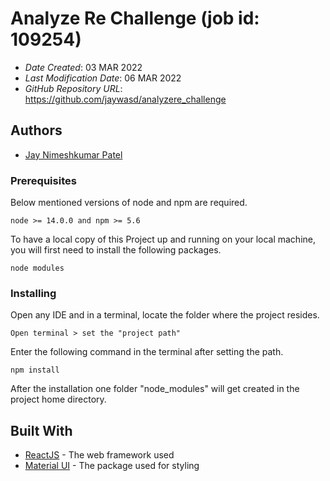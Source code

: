 # Analyze Re Challenge (job id: 109254)

* *Date Created*: 03 MAR 2022
* *Last Modification Date*: 06 MAR 2022
* *GitHub Repository URL*: <https://github.com/jaywasd/analyzere_challenge>

## Authors

* [Jay Nimeshkumar Patel](jy982893@dal.ca)

### Prerequisites
Below mentioned versions of node and npm are required.
```
node >= 14.0.0 and npm >= 5.6
```
To have a local copy of this Project up and running on your local machine, you will first need to install the following packages.
```
node modules
```
### Installing

Open any IDE and in a terminal, locate the folder where the project resides.

```
Open terminal > set the "project path"
```

Enter the following command in the terminal after setting the path.
```
npm install
```

After the installation one folder "node_modules" will get created in the project home directory.

## Built With

* [ReactJS](https://reactjs.org/docs/getting-started.html) - The web framework used
* [Material UI](https://mui.com/getting-started/installation/) - The package used for styling

